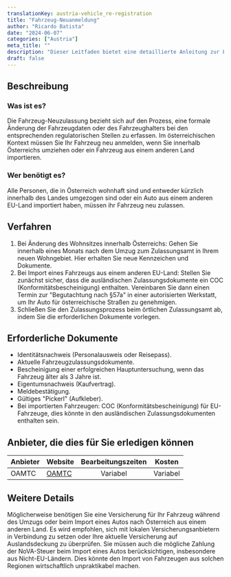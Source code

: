 ```yaml
---
translationKey: austria-vehicle_re-registration
title: "Fahrzeug-Neuanmeldung"
author: "Ricardo Batista"
date: "2024-06-07"
categories: ["Austria"]
meta_title: ""
description: "Dieser Leitfaden bietet eine detaillierte Anleitung zur Fahrzeug-Neuanmeldung in Österreich."
draft: false
---
```


## Beschreibung
### Was ist es?
Die Fahrzeug-Neuzulassung bezieht sich auf den Prozess, eine formale Änderung der Fahrzeugdaten oder des Fahrzeughalters bei den entsprechenden regulatorischen Stellen zu erfassen. Im österreichischen Kontext müssen Sie Ihr Fahrzeug neu anmelden, wenn Sie innerhalb Österreichs umziehen oder ein Fahrzeug aus einem anderen Land importieren.

### Wer benötigt es?
Alle Personen, die in Österreich wohnhaft sind und entweder kürzlich innerhalb des Landes umgezogen sind oder ein Auto aus einem anderen EU-Land importiert haben, müssen ihr Fahrzeug neu zulassen.

## Verfahren
1. Bei Änderung des Wohnsitzes innerhalb Österreichs: Gehen Sie innerhalb eines Monats nach dem Umzug zum Zulassungsamt in Ihrem neuen Wohngebiet. Hier erhalten Sie neue Kennzeichen und Dokumente.
2. Bei Import eines Fahrzeugs aus einem anderen EU-Land: Stellen Sie zunächst sicher, dass die ausländischen Zulassungsdokumente ein COC (Konformitätsbescheinigung) enthalten. Vereinbaren Sie dann einen Termin zur "Begutachtung nach §57a" in einer autorisierten Werkstatt, um Ihr Auto für österreichische Straßen zu genehmigen.
3. Schließen Sie den Zulassungsprozess beim örtlichen Zulassungsamt ab, indem Sie die erforderlichen Dokumente vorlegen.

## Erforderliche Dokumente
- Identitätsnachweis (Personalausweis oder Reisepass).
- Aktuelle Fahrzeugzulassungsdokumente.
- Bescheinigung einer erfolgreichen Hauptuntersuchung, wenn das Fahrzeug älter als 3 Jahre ist.
- Eigentumsnachweis (Kaufvertrag).
- Meldebestätigung.
- Gültiges "Pickerl" (Aufkleber).
- Bei importierten Fahrzeugen: COC (Konformitätsbescheinigung) für EU-Fahrzeuge, dies könnte in den ausländischen Zulassungsdokumenten enthalten sein.

## Anbieter, die dies für Sie erledigen können

| Anbieter    |     Website           |    Bearbeitungszeiten   |       Kosten |
| ----------- | --------------------- | :---------------------: | :----------: |
| OAMTC      |  [OAMTC](https://www.oeamtc.at/thema/fahrzeugueberstellung/zo/)  |      Variabel      |     Variabel     |

## Weitere Details
Möglicherweise benötigen Sie eine Versicherung für Ihr Fahrzeug während des Umzugs oder beim Import eines Autos nach Österreich aus einem anderen Land. Es wird empfohlen, sich mit lokalen Versicherungsanbietern in Verbindung zu setzen oder Ihre aktuelle Versicherung auf Auslandsdeckung zu überprüfen.
Sie müssen auch die mögliche Zahlung der NoVA-Steuer beim Import eines Autos berücksichtigen, insbesondere aus Nicht-EU-Ländern. Dies könnte den Import von Fahrzeugen aus solchen Regionen wirtschaftlich unpraktikabel machen.